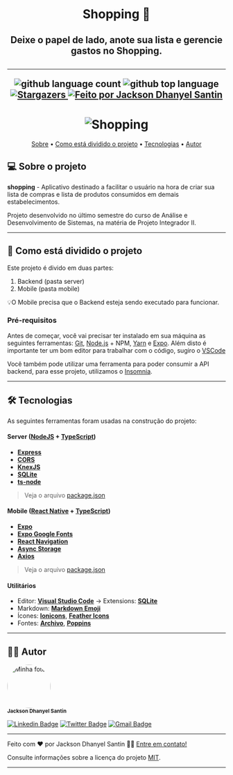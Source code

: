 <h1 align="center"> 
	Shopping 🛒
</h1>
<h2 align="center">
	Deixe o papel de lado, anote sua lista e gerencie gastos no Shopping.
<h2/>

---

<p align="center">
  <img alt="github language count" src="https://img.shields.io/github/languages/count/JacksonSantin/shopping?color=%238257E5">

  <img alt="github top language" src="https://img.shields.io/github/languages/top/JacksonSantin/shopping?color=%238257E5">
   
   <a href="https://github.com/JacksonSantin/shopping/stargazers">
    <img alt="Stargazers" src="https://img.shields.io/github/stars/JacksonSantin/shopping?color=%238257E5">
  </a>

  <a href="https://github.com/JacksonSantin/">
    <img alt="Feito por Jackson Dhanyel Santin" src="https://img.shields.io/badge/feito%20por-Jackson-%238257E5">
  </a>
</p>

<h1 align="center">
    <img alt="Shopping" title="#Shopping" src="https://gitlab.com/JackDhanyels/shopping/-/raw/master/mobile/src/assets/images/shopping_256.png" />
</h1>

<p align="center">
 <a href="#-sobre-o-projeto">Sobre</a> •
 <a href="#-como-está-dividido-o-projeto">Como está dividido o projeto</a> • 
 <a href="#-tecnologias">Tecnologias</a> •  
 <a href="#-autor">Autor</a> 
</p>

## 💻 Sobre o projeto

**shopping** - Aplicativo destinado a facilitar o usuário na hora de criar sua lista de compras e lista de produtos consumidos em demais estabelecimentos.

Projeto desenvolvido no último semestre do curso de Análise e Desenvolvimento de Sistemas, na matéria de Projeto Integrador II.

---

## 🚀 Como está dividido o projeto

Este projeto é divido em duas partes:

1. Backend (pasta server)
2. Mobile (pasta mobile)

💡O Mobile precisa que o Backend esteja sendo executado para funcionar.

### Pré-requisitos

Antes de começar, você vai precisar ter instalado em sua máquina as seguintes ferramentas:
[Git](https://git-scm.com), [Node.js](https://nodejs.org/en/) + NPM, [Yarn](https://yarnpkg.com/) e [Expo](https://expo.io/).
Além disto é importante ter um bom editor para trabalhar com o código, sugiro o [VSCode](https://code.visualstudio.com/)

Você também pode utilizar uma ferramenta para poder consumir a API backend, para esse projeto, utilizamos o [Insomnia](https://insomnia.rest/).

---

## 🛠 Tecnologias

As seguintes ferramentas foram usadas na construção do projeto:

#### **Server** ([NodeJS](https://nodejs.org/en/) + [TypeScript](https://www.typescriptlang.org/))

- **[Express](https://expressjs.com/)**
- **[CORS](https://expressjs.com/en/resources/middleware/cors.html)**
- **[KnexJS](http://knexjs.org/)**
- **[SQLite](https://github.com/mapbox/node-sqlite3)**
- **[ts-node](https://github.com/TypeStrong/ts-node)**

> Veja o arquivo [package.json](https://github.com/JacksonSantin/shopping/blob/master/server/package.json)

#### **Mobile** ([React Native](http://www.reactnative.com/) + [TypeScript](https://www.typescriptlang.org/))

- **[Expo](https://expo.io/)**
- **[Expo Google Fonts](https://github.com/expo/google-fonts)**
- **[React Navigation](https://reactnavigation.org/)**
- **[Async Storage](https://github.com/react-native-community/async-storage)**
- **[Axios](https://github.com/axios/axios)**

> Veja o arquivo [package.json](https://github.com/JacksonSantin/shopping/blob/master/mobile/package.json)

#### **Utilitários**

- Editor: **[Visual Studio Code](https://code.visualstudio.com/)** → Extensions: **[SQLite](https://marketplace.visualstudio.com/items?itemName=alexcvzz.vscode-sqlite)**
- Markdown: **[Markdown Emoji](https://gist.github.com/rxaviers/7360908)**
- Ícones: **[Ionicons](https://ionicons.com/)**, **[Feather Icons](https://feathericons.com/)**
- Fontes: **[Archivo](https://fonts.google.com/specimen/Archivo)**, **[Poppins](https://fonts.google.com/specimen/Poppins)**

---

## 👨‍💻 Autor

<img style="border-radius: 50%;" src="https://avatars.githubusercontent.com/u/30778051?v=4" width="100px;" alt="Minha foto"/><br /><sub><b>Jackson Dhanyel Santin</b></sub>

[![Linkedin Badge](https://img.shields.io/badge/-Linkedin-0077b5?style=flat-square&logo=Linkedin&logoColor=white&link=https://www.linkedin.com/in/jackson-dhanyel-santin/)](https://www.linkedin.com/in/jackson-dhanyel-santin/)
[![Twitter Badge](https://img.shields.io/badge/-Twitter-1ca0f1?style=flat-square&labelColor=1ca0f1&logo=twitter&logoColor=white&link=https://twitter.com/DhanyelJack)](https://twitter.com/DhanyelJack)
[![Gmail Badge](https://img.shields.io/badge/-Gmail-c71610?style=flat-square&logo=Gmail&logoColor=white&link=mailto:JacksonSantinn@gmail.com)](mailto:JacksonSantinn@gmail.com)

---


Feito com ❤️ por Jackson Dhanyel Santin 👋🏽 [Entre em contato!](https://www.linkedin.com/in/jackson-dhanyel-santin/)

Consulte informações sobre a licença do projeto [MIT](https://gitlab.com/JackDhanyels/shopping/-/blob/master/LICENSE).

---
